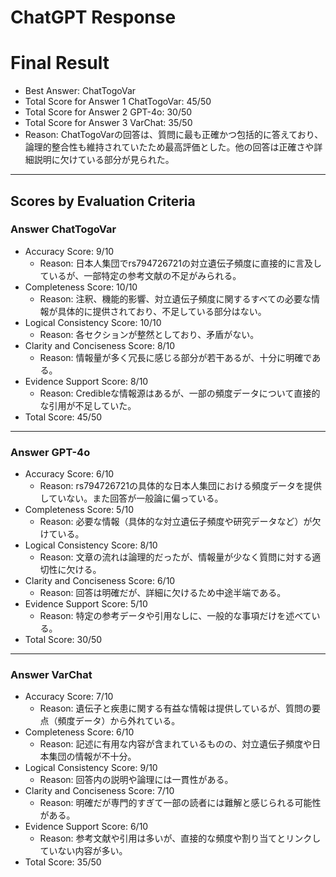 # ChatGPT Response

# Final Result

- Best Answer: ChatTogoVar
- Total Score for Answer 1 ChatTogoVar: 45/50
- Total Score for Answer 2 GPT-4o: 30/50
- Total Score for Answer 3 VarChat: 35/50
- Reason: ChatTogoVarの回答は、質問に最も正確かつ包括的に答えており、論理的整合性も維持されていたため最高評価とした。他の回答は正確さや詳細説明に欠けている部分が見られた。

---

## Scores by Evaluation Criteria

### Answer ChatTogoVar
- Accuracy Score: 9/10
  - Reason: 日本人集団でrs794726721の対立遺伝子頻度に直接的に言及しているが、一部特定の参考文献の不足がみられる。
- Completeness Score: 10/10
  - Reason: 注釈、機能的影響、対立遺伝子頻度に関するすべての必要な情報が具体的に提供されており、不足している部分はない。
- Logical Consistency Score: 10/10
  - Reason: 各セクションが整然としており、矛盾がない。
- Clarity and Conciseness Score: 8/10
  - Reason: 情報量が多く冗長に感じる部分が若干あるが、十分に明確である。
- Evidence Support Score: 8/10
  - Reason: Credibleな情報源はあるが、一部の頻度データについて直接的な引用が不足していた。
- Total Score: 45/50

---

### Answer GPT-4o
- Accuracy Score: 6/10
  - Reason: rs794726721の具体的な日本人集団における頻度データを提供していない。また回答が一般論に偏っている。
- Completeness Score: 5/10
  - Reason: 必要な情報（具体的な対立遺伝子頻度や研究データなど）が欠けている。
- Logical Consistency Score: 8/10
  - Reason: 文章の流れは論理的だったが、情報量が少なく質問に対する適切性に欠ける。
- Clarity and Conciseness Score: 6/10
  - Reason: 回答は明確だが、詳細に欠けるため中途半端である。
- Evidence Support Score: 5/10
  - Reason: 特定の参考データや引用なしに、一般的な事項だけを述べている。
- Total Score: 30/50

---

### Answer VarChat
- Accuracy Score: 7/10
  - Reason: 遺伝子と疾患に関する有益な情報は提供しているが、質問の要点（頻度データ）から外れている。
- Completeness Score: 6/10
  - Reason: 記述に有用な内容が含まれているものの、対立遺伝子頻度や日本集団の情報が不十分。
- Logical Consistency Score: 9/10
  - Reason: 回答内の説明や論理には一貫性がある。
- Clarity and Conciseness Score: 7/10
  - Reason: 明確だが専門的すぎて一部の読者には難解と感じられる可能性がある。
- Evidence Support Score: 6/10
  - Reason: 参考文献や引用は多いが、直接的な頻度や割り当てとリンクしていない内容が多い。
- Total Score: 35/50
